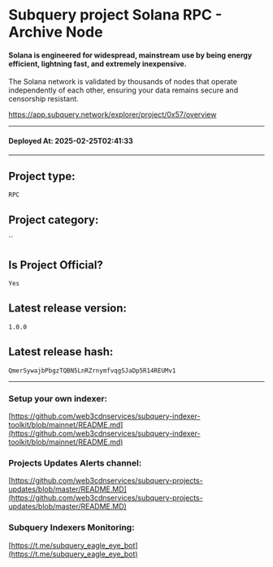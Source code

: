 # Subquery project Solana RPC - Archive Node
####  Solana is engineered for widespread, mainstream use by being energy efficient, lightning fast, and extremely inexpensive.

The Solana network is validated by thousands of nodes that operate independently of each other, ensuring your data remains secure and censorship resistant.

https://app.subquery.network/explorer/project/0x57/overview
____
#### Deployed At: 2025-02-25T02:41:33
____

## Project type:
`RPC`

## Project category:
``

## Is Project Official?
`Yes`

## Latest release version:
`1.0.0`

## Latest release hash:
`QmerSywajbPbgzTQBN5LnRZrnymfvqgSJaDp5R14REUMv1`



___
### Setup your own indexer:

[https://github.com/web3cdnservices/subquery-indexer-toolkit/blob/mainnet/README.md](https://github.com/web3cdnservices/subquery-indexer-toolkit/blob/mainnet/README.md)

### Projects Updates Alerts channel:

[https://github.com/web3cdnservices/subquery-projects-updates/blob/master/README.MD](https://github.com/web3cdnservices/subquery-projects-updates/blob/master/README.MD)

### Subquery Indexers Monitoring:

[https://t.me/subquery_eagle_eye_bot](https://t.me/subquery_eagle_eye_bot)